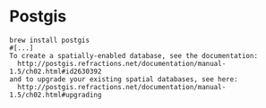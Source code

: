# Postgis #

	brew install postgis
	#[...]
	To create a spatially-enabled database, see the documentation:
	  http://postgis.refractions.net/documentation/manual-1.5/ch02.html#id2630392
	and to upgrade your existing spatial databases, see here:
	  http://postgis.refractions.net/documentation/manual-1.5/ch02.html#upgrading
